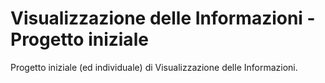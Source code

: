 # Visualizzazione delle Informazioni - Progetto iniziale
Progetto iniziale (ed individuale) di Visualizzazione delle Informazioni.
